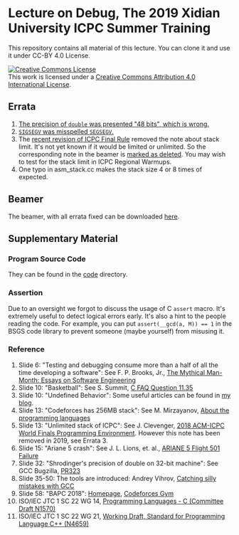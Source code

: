 # Lecture on Debug, The 2019 Xidian University ICPC Summer Training

This repository contains all material of this lecture.  You can clone it
and use it under CC-BY 4.0 License.

<a rel="license" href="http://creativecommons.org/licenses/by/4.0/"><img alt="Creative Commons License" style="border-width:0" src="https://i.creativecommons.org/l/by/4.0/88x31.png" /></a><br />This work is licensed under a <a rel="license" href="http://creativecommons.org/licenses/by/4.0/">Creative Commons Attribution 4.0 International License</a>.

## Errata

1. [The precision of `double` was presented "48 bits", which is wrong.](https://github.com/xdu-icpc/2019-summer-lecture-debug/commit/a534d3b5ac2044a2095ad1efccb464125b52df5a)
2. [`SIGSEGV` was misspelled `SEGSEGV`.](https://github.com/xdu-icpc/2019-summer-lecture-debug/commit/ae40608f4c28eb276ff2c88ba55471229897a826)
3. The [recent revision of ICPC Final Rule](https://icpc.baylor.edu/xwiki/wiki/public/view/worldfinals/programming-environment?viewer=changes&rev1=166.1&rev2=167.1)
removed the note about stack limit.  It's not yet known if it would be limited
or unlimited.  So the corresponding note in the beamer is
[marked as deleted](https://github.com/xdu-icpc/2019-summer-lecture-debug/commit/3c843d17f515e2da117541a9f2b0eaf3da95c38c).
You may wish to test for the stack limit in ICPC Regional Warmups.
4. One typo in asm\_stack.cc makes the stack size 4 or 8 times of expected.

## Beamer

The beamer, with all errata fixed can be downloaded
[here](https://github.com/xdu-icpc/2019-summer-lecture-debug/releases/download/v3/beamer.pdf).

## Supplementary Material

### Program Source Code

They can be found in the [code](https://github.com/xdu-icpc/2019-summer-lecture-debug/tree/master/code) directory.

### Assertion

Due to an oversight we forgot to discuss the usage of C `assert` macro.
It's extremely useful to detect logical errors early.  It's also a hint to
the people reading the code.  For example, you can put `assert(__gcd(a, M)) == 1`
in the BSGS code library to prevent someone (maybe yourself) from misusing
it.

### Reference

1. Slide 6: 
"Testing and debugging consume more than a half of all the time developing
a software":   See F. P. Brooks, Jr., [The Mythical Man-Month: Essays on
Software Engineering](https://www.amazon.com/Mythical-Man-Month-Software-Engineering-Anniversary/dp/0201835959)
2. Slide 10:
"Basketball":  See S. Summit, [C FAQ Question 11.35](http://c-faq.com/ansi/experiment.html)
3. Slide 10:
"Undefined Behavior": Some useful articles can be found in
[my blog](https://bf.mengyan1223.wang/blog/tags/undefined-behavior/).
3. Slide 13:
"Codeforces has 256MB stack":  See M. Mirzayanov,
[About the programming languages](http://codeforces.com/blog/entry/79)
4. Slide 13:
"Unlimited stack of ICPC": See J. Clevenger,
[2018 ACM-ICPC World Finals Programming Environment](https://icpc.baylor.edu/xwiki/wiki/public/viewrev/worldfinals/programming-environment?rev=136.1).
However this note has been removed in 2019, see Errata 3.
4. Slide 15:
"Ariane 5 crash":  See J. L. Lions, et. al.,
[ARIANE 5 Flight 501 Failure](http://sunnyday.mit.edu/accidents/Ariane5accidentreport.html)
5. Slide 32:
"Shrodinger's precision of double on 32-bit machine":  See
GCC Bugzilla, [PR323](https://gcc.gnu.org/bugzilla/show_bug.cgi?id=323)
6. Slide 35-50:
The tools are introduced:  Andrey Vihrov,
[Catching silly mistakes with GCC](https://codeforces.com/blog/entry/15547)
7. Slide 58:
"BAPC 2018":  [Homepage](https://2018.bapc.eu/),
[Codeforces Gym](https://codeforces.com/gym/102007)
7. ISO/IEC JTC 1 SC 22 WG 14,
[Programming Languages - C (Committee Draft N1570)](https://bf.mengyan1223.wang/assets/std/c1x-n1570.pdf)
8. ISO/IEC JTC 1 SC 22 WG 21,
[Working Draft, Standard for Programming Language C++ (N4659)](https://bf.mengyan1223.wang/assets/std/cpp17-n4659.pdf)
